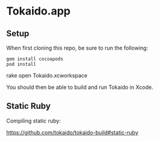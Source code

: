 # Tokaido.app

## Setup

When first cloning this repo, be sure to run the following:

	gem install cocoapods
	pod install
  rake
	open Tokaido.xcworkspace

You should then be able to build and run Tokaido in Xcode.

## Static Ruby

Compiling static ruby:

https://github.com/tokaido/tokaido-build#static-ruby
